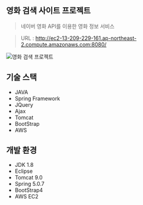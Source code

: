 ## 영화 검색 사이트 프로젝트
> 네이버 영화 API를 이용한 영화 정보 서비스

> URL : <http://ec2-13-209-229-161.ap-northeast-2.compute.amazonaws.com:8080/>


![영화 검색 프로젝트](./images/)

## 기술 스택
- JAVA
- Spring Framework
- JQuery
- Ajax
- Tomcat
- BootStrap
- AWS


## 개발 환경
- JDK 1.8
- Eclipse
- Tomcat 9.0
- Spring 5.0.7
- BootStrap4
- AWS EC2
